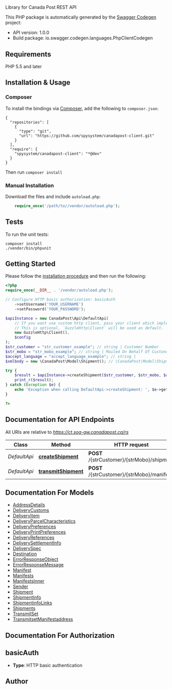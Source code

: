 # 
Library for Canada Post REST API

This PHP package is automatically generated by the [Swagger Codegen](https://github.com/swagger-api/swagger-codegen) project:

- API version: 1.0.0
- Build package: io.swagger.codegen.languages.PhpClientCodegen

## Requirements

PHP 5.5 and later

## Installation & Usage
### Composer

To install the bindings via [Composer](http://getcomposer.org/), add the following to `composer.json`:

```
{
  "repositories": [
    {
      "type": "git",
      "url": "https://github.com/spysystem/canadapost-client.git"
    }
  ],
  "require": {
    "spysystem/canadapost-client": "*@dev"
  }
}
```

Then run `composer install`

### Manual Installation

Download the files and include `autoload.php`:

```php
    require_once('/path/to//vendor/autoload.php');
```

## Tests

To run the unit tests:

```
composer install
./vendor/bin/phpunit
```

## Getting Started

Please follow the [installation procedure](#installation--usage) and then run the following:

```php
<?php
require_once(__DIR__ . '/vendor/autoload.php');

// Configure HTTP basic authorization: basicAuth
    ->setUsername('YOUR_USERNAME')
    ->setPassword('YOUR_PASSWORD');

$apiInstance = new CanadaPost\Api\DefaultApi(
    // If you want use custom http client, pass your client which implements `GuzzleHttp\ClientInterface`.
    // This is optional, `GuzzleHttp\Client` will be used as default.
    new GuzzleHttp\Client(),
    $config
);
$str_customer = "str_customer_example"; // string | Customer Number
$str_mobo = "str_mobo_example"; // string | Mailed On Behalf Of Custoner Number
$accept_language = "accept_language_example"; // string | 
$xmlbody = new \CanadaPost\Model\Shipment(); // \CanadaPost\Model\Shipment | Shipment data

try {
    $result = $apiInstance->createShipment($str_customer, $str_mobo, $accept_language, $xmlbody);
    print_r($result);
} catch (Exception $e) {
    echo 'Exception when calling DefaultApi->createShipment: ', $e->getMessage(), PHP_EOL;
}

?>
```

## Documentation for API Endpoints

All URIs are relative to *https://ct.soa-gw.canadapost.ca/rs*

Class | Method | HTTP request | Description
------------ | ------------- | ------------- | -------------
*DefaultApi* | [**createShipment**](docs/Api/DefaultApi.md#createshipment) | **POST** /{strCustomer}/{strMobo}/shipment | creates a Shipment
*DefaultApi* | [**transmitShipment**](docs/Api/DefaultApi.md#transmitshipment) | **POST** /{strCustomer}/{strMobo}/manifest | transmits a Shipment


## Documentation For Models

 - [AddressDetails](docs/Model/AddressDetails.md)
 - [DeliveryCustoms](docs/Model/DeliveryCustoms.md)
 - [DeliveryItem](docs/Model/DeliveryItem.md)
 - [DeliveryParcelCharacteristics](docs/Model/DeliveryParcelCharacteristics.md)
 - [DeliveryPreferences](docs/Model/DeliveryPreferences.md)
 - [DeliveryPrintPreferences](docs/Model/DeliveryPrintPreferences.md)
 - [DeliveryReferences](docs/Model/DeliveryReferences.md)
 - [DeliverySettlementInfo](docs/Model/DeliverySettlementInfo.md)
 - [DeliverySpec](docs/Model/DeliverySpec.md)
 - [Destination](docs/Model/Destination.md)
 - [ErrorResponseObject](docs/Model/ErrorResponseObject.md)
 - [ErrorResponseMessage](docs/Model/ErrorResponseObjectInner.md)
 - [Manifest](docs/Model/Manifest.md)
 - [Manifests](docs/Model/Manifests.md)
 - [ManifestsInner](docs/Model/ManifestsInner.md)
 - [Sender](docs/Model/Sender.md)
 - [Shipment](docs/Model/Shipment.md)
 - [ShipmentInfo](docs/Model/ShipmentInfo.md)
 - [ShipmentinfoLinks](docs/Model/ShipmentinfoLinks.md)
 - [Shipments](docs/Model/Shipments.md)
 - [TransmitSet](docs/Model/TransmitSet.md)
 - [TransmitsetManifestaddress](docs/Model/TransmitsetManifestaddress.md)


## Documentation For Authorization


## basicAuth

- **Type**: HTTP basic authentication


## Author




